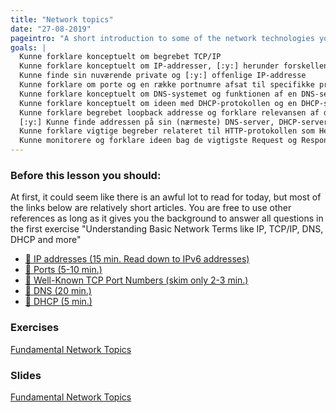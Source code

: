 ```yaml
---
title: "Network topics"
date: "27-08-2019"
pageintro: "A short introduction to some of the network technologies you need to conceptually, understand as a WEB-developer"
goals: |
  Kunne forklare konceptuelt om begrebet TCP/IP
  Kunne forklare konceptuelt om IP-addresser, [:y:] herunder forskellen på private og offentlige IP-addresser
  Kunne finde sin nuværende private og [:y:] offenlige IP-addresse
  Kunne forklare om porte og en række portnumre afsat til specifikke protokoller
  Kunne forklare konceptuelt om DNS-systemet og funktionen af en DNS-server
  Kunne forklare konceptuelt om ideen med DHCP-protokollen og en DHCP-server
  Kunne forklare begrebet loopback addresse og forklare relevansen af denne for os som udviklere
  [:y:] Kunne finde addressen på sin (nærmeste) DNS-server, DHCP-server og default GateWay
  Kunne forklare vigtige begreber relateret til HTTP-protokollen som Headers, Caching, Sessions og Cookies.
  Kunne monitorere og forklare ideen bag de vigtigste Request og Response headers
---
```




### Before this lesson you should:
At first, it could seem like there is an awful lot to read for today, but most of the links below are relatively short articles. You are free to use other references as long as it gives you the background to answer all questions in the first exercise "Understanding Basic Network Terms like IP, TCP/IP, DNS, DHCP and more"
<!--BEGIN readings ##-->
- [:book: IP addresses (15 min. Read down to IPv6 addresses)](https://en.wikipedia.org/wiki/IP_address)
- [:book: Ports (5-10 min.)](https://www.lifewire.com/port-numbers-on-computer-networks-817939)
- [:book: Well-Known TCP Port Numbers (skim only 2-3 min.)](https://www.webopedia.com/quick_ref/portnumbers.asp)
- [:book: DNS (20 min.)](https://computer.howstuffworks.com/dns.htm)
- [:book: DHCP (5 min.)](https://kb.iu.edu/d/adov)
<!--END readings ##-->
          
 ### Exercises
 <!--BEGIN exercises ##-->
 [Fundamental Network Topics](https://docs.google.com/document/d/1RbYJ9hyiqSSASZfuWQtsKwFv7ngQP1-4dceRrKy1LzA/edit?usp=sharing)
<!--END exercises ##-->          

### Slides
<!--BEGIN slides ##-->
[Fundamental Network Topics](https://docs.google.com/presentation/d/1iXWJoYjDCs568XHDvVwI5I65tnPDRhi--AY-ZwEz9VI/edit?usp=sharing)
<!--END slides ##-->